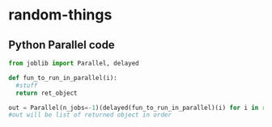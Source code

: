 # random-things

## Python Parallel code

```python
from joblib import Parallel, delayed

def fun_to_run_in_parallel(i):
  #stuff
  return ret_object

out = Parallel(n_jobs=-1)(delayed(fun_to_run_in_parallel)(i) for i in range(1000))
#out will be list of returned object in order
```

